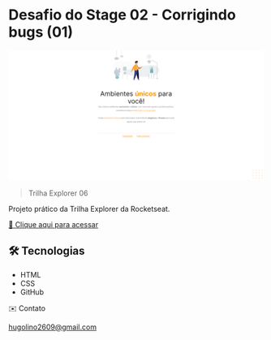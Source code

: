 # Desafio do Stage 02 - Corrigindo bugs (01)

![preview](./preview_01.png)

> Trilha Explorer 06

Projeto prático da Trilha Explorer da Rocketseat.

[🔗 Clique aqui para acessar](https://hugolinobg.github.io/Desafio1/)

## 🛠️ Tecnologias

- HTML
- CSS
- GitHub

✉️ Contato

hugolino2609@gmail.com

